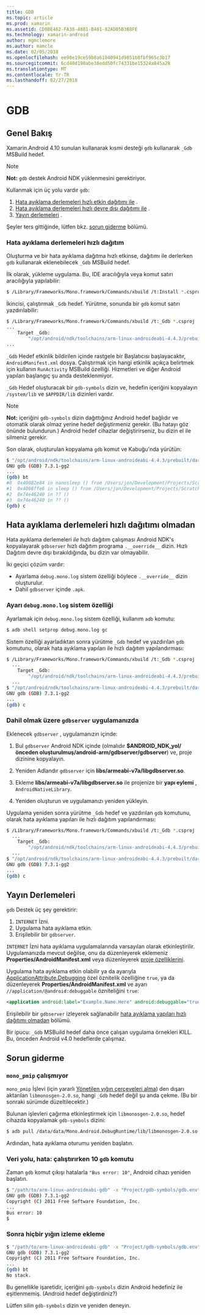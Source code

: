 ```yaml
---
title: GDB
ms.topic: article
ms.prod: xamarin
ms.assetid: CD0BE462-FA38-4881-B481-82AD05B3B8FE
ms.technology: xamarin-android
author: mgmclemore
ms.author: mamcle
ms.date: 02/05/2018
ms.openlocfilehash: ee98e19ce59b8a61040941d9851b8fbf965c3b17
ms.sourcegitcommit: 6cd40d190abe38edd50fc74331be15324a845a28
ms.translationtype: MT
ms.contentlocale: tr-TR
ms.lasthandoff: 02/27/2018
---
```

# <a name="gdb"></a>GDB

## <a name="overview"></a>Genel Bakış

Xamarin.Android 4.10 sunulan kullanarak kısmi desteği `gdb` kullanarak `_Gdb` MSBuild hedef. 

> [!NOTE]
> **Not:** `gdb` destek Android NDK yüklenmesini gerektiriyor.

Kullanmak için üç yolu vardır `gdb`:

1.  [Hata ayıklama derlemeleri hızlı etkin dağıtımı ile](#Debug_Builds_with_Fast_Deployment) .
1.  [Hata ayıklama derlemeleri hızlı devre dışı dağıtımı ile](#Debug_Builds_without_Fast_Deployment) .
1.  [Yayın derlemeleri](#Release_Builds) .


Şeyler ters gittiğinde, lütfen bkz. [sorun giderme](#Troubleshooting) bölümü.

<a name="Debug_Builds_with_Fast_Deployment" />

### <a name="debug-builds-with-fast-deployment"></a>Hata ayıklama derlemeleri hızlı dağıtım

Oluşturma ve bir hata ayıklama dağıtma hızlı etkinse, dağıtımı ile derlerken `gdb` kullanarak eklenebilecek `_Gdb` MSBuild hedef.

İlk olarak, yükleme uygulama. Bu, IDE aracılığıyla veya komut satırı aracılığıyla yapılabilir:

```bash
$ /Library/Frameworks/Mono.framework/Commands/xbuild /t:Install *.csproj
```

İkincisi, çalıştırmak `_Gdb` hedef. Yürütme, sonunda bir `gdb` komut satırı yazdırılabilir:

```bash
$ /Library/Frameworks/Mono.framework/Commands/xbuild /t:_Gdb *.csproj
...
    Target _Gdb:
        "/opt/android/ndk/toolchains/arm-linux-androideabi-4.4.3/prebuilt/darwin-x86/bin/arm-linux-androideabi-gdb" -x "/Users/jon/Development/Projects/Scratch.HelloXamarin20//gdb-symbols/gdb.env"
...
```

`_Gdb` Hedef etkinlik bildirilen içinde rastgele bir Başlatıcısı başlayacaktır, `AndroidManifest.xml` dosya. Çalıştırmak için hangi etkinlik açıkça belirtmek için kullanın `RunActivity` MSBuild özelliği. Hizmetleri ve diğer Android yapıları başlangıç şu anda desteklenmiyor.

`_Gdb` Hedef oluşturacak bir `gdb-symbols` dizin ve, hedefin içeriğini kopyalayın `/system/lib` ve `$APPDIR/lib` dizinleri vardır.


> [!NOTE]
> **Not:** içeriğini `gdb-symbols` dizin dağıttığınız Android hedef bağlıdır ve otomatik olarak olmaz yerine hedef değiştirmeniz gerekir. (Bu hatayı göz önünde bulundurun.) Android hedef cihazlar değiştirirseniz, bu dizin el ile silmeniz gerekir.

Son olarak, oluşturulan kopyalama `gdb` komut ve Kabuğu'nda yürütün:

```bash
$ "/opt/android/ndk/toolchains/arm-linux-androideabi-4.4.3/prebuilt/darwin-x86/bin/arm-linux-androideabi-gdb" -x "/Users/jon/Development/Projects/Scratch.HelloXamarin20//gdb-symbols/gdb.env"
GNU gdb (GDB) 7.3.1-gg2
...
(gdb) bt
#0  0x40082e84 in nanosleep () from /Users/jon/Development/Projects/Scratch.HelloXamarin20/gdb-symbols/libc.so
#1  0x4008ffe6 in sleep () from /Users/jon/Development/Projects/Scratch.HelloXamarin20/gdb-symbols/libc.so
#2  0x74e46240 in ?? ()
#3  0x74e46240 in ?? ()
(gdb) c
```

<a name="Debug_Builds_without_Fast_Deployment" />

## <a name="debug-builds-without-fast-deployment"></a>Hata ayıklama derlemeleri hızlı dağıtımı olmadan

Hata ayıklama derlemeleri *ile* hızlı dağıtım çalışması Android NDK's kopyalayarak `gdbserver` hızlı dağıtım programa `.__override__` dizin. Hızlı Dağıtım devre dışı bırakıldığında, bu dizin var olmayabilir.

İki geçici çözüm vardır:

-   Ayarlama `debug.mono.log` sistem özelliği böylece `.__override__` dizin oluşturulur.
-   Dahil `gdbserver` içinde `.apk`.

### <a name="setting-the-debugmonolog-system-property"></a>Ayarı `debug.mono.log` sistem özelliği

Ayarlamak için `debug.mono.log` sistem özelliği, kullanım `adb` komutu:

```bash
$ adb shell setprop debug.mono.log gc
```

Sistem özelliği ayarladıktan sonra yürütme `_Gdb` hedef ve yazdırılan `gdb` komutunu, olarak hata ayıklama yapıları ile hızlı dağıtım yapılandırması:

```bash
$ /Library/Frameworks/Mono.framework/Commands/xbuild /t:_Gdb *.csproj
  ...
    Target _Gdb:
        "/opt/android/ndk/toolchains/arm-linux-androideabi-4.4.3/prebuilt/darwin-x86/bin/arm-linux-androideabi-gdb" -x "/Users/jon/Development/Projects/Scratch.HelloXamarin20//gdb-symbols/gdb.env"
  ...
$ "/opt/android/ndk/toolchains/arm-linux-androideabi-4.4.3/prebuilt/darwin-x86/bin/arm-linux-androideabi-gdb" -x "/Users/jon/Development/Projects/Scratch.HelloXamarin20//gdb-symbols/gdb.env"
GNU gdb (GDB) 7.3.1-gg2
...
(gdb) c
```


### <a name="including-gdbserver-in-your-app"></a>Dahil olmak üzere `gdbserver` uygulamanızda

Eklenecek `gdbserver` , uygulamanızın içinde:

1. Bul `gdbserver` Android NDK içinde (olmalıdır **$ANDROID\_NDK\_yol/önceden oluşturulmuş/android-arm/gdbserver/gdbserver**) ve, proje dizinine kopyalayın.

2. Yeniden Adlandır `gdbserver` için **libs/armeabi-v7a/libgdbserver.so**.

3. Ekleme **libs/armeabi-v7a/libgdbserver.so** ile projenize bir **yapı eylemi** , `AndroidNativeLibrary`.

4. Yeniden oluşturun ve uygulamanızı yeniden yükleyin.

Uygulama yeniden sonra yürütme `_Gdb` hedef ve yazdırılan `gdb` komutunu, olarak hata ayıklama yapıları ile hızlı dağıtım yapılandırması:

```bash
$ /Library/Frameworks/Mono.framework/Commands/xbuild /t:_Gdb *.csproj
  ...
    Target _Gdb:
        "/opt/android/ndk/toolchains/arm-linux-androideabi-4.4.3/prebuilt/darwin-x86/bin/arm-linux-androideabi-gdb" -x "/Users/jon/Development/Projects/Scratch.HelloXamarin20//gdb-symbols/gdb.env"
  ...
$ "/opt/android/ndk/toolchains/arm-linux-androideabi-4.4.3/prebuilt/darwin-x86/bin/arm-linux-androideabi-gdb" -x "/Users/jon/Development/Projects/Scratch.HelloXamarin20//gdb-symbols/gdb.env"
GNU gdb (GDB) 7.3.1-gg2
...
(gdb) c
```

<a name="Release_Builds" />

## <a name="release-builds"></a>Yayın Derlemeleri

`gdb` Destek üç şey gerektirir:

1.  `INTERNET` İzni.
2.  Uygulama hata ayıklama etkin.
3.  Erişilebilir bir `gdbserver`.

`INTERNET` İzni hata ayıklama uygulamalarında varsayılan olarak etkinleştirilir. Uygulamanızda mevcut değilse, onu da düzenleyerek eklemeniz **Properties/AndroidManifest.xml** veya düzenleyerek [proje özelliklerini](https://developer.xamarin.com/recipes/android/general/projects/add_permissions_to_android_manifest/).

Uygulama hata ayıklama etkin olabilir ya da ayarıyla [ApplicationAttribute.Debugging](https://developer.xamarin.com/api/property/Android.App.ApplicationAttribute.Debuggable/) özel öznitelik özelliğine `true`, ya da düzenleyerek **Properties/AndroidManifest.xml** ve ayarı `//application/@android:debuggable` özniteliğini `true`:

```xml
<application android:label="Example.Name.Here" android:debuggable="true">
```

Erişilebilir bir `gdbserver` izleyerek sağlanabilir [hata ayıklama yapıları hızlı dağıtımı olmadan](#Debug_Builds_without_Fast_Deployment) bölümü.

Bir ipucu: `_Gdb` MSBuild hedef daha önce çalışan uygulama örnekleri KILL. Bu, önceden Android v4.0 hedeflerde çalışmaz.

<a name="Troubleshooting" />

## <a name="troubleshooting"></a>Sorun giderme

### <a name="monopmip-doesnt-work"></a>`mono_pmip` çalışmıyor

`mono_pmip` İşlevi (için yararlı [Yönetilen yığın çerçeveleri alma](http://www.mono-project.com/Debugging#Debugging_with_GDB)) den dışarı aktarılan `libmonosgen-2.0.so`, hangi `_Gdb` hedef değil şu anda çekme. (Bu bir sonraki sürümde düzeltilecektir.)

Bulunan işlevleri çağırma etkinleştirmek için `libmonosgen-2.0.so`, hedef cihazda kopyalamak `gdb-symbols` dizini:

```bash
$ adb pull /data/data/Mono.Android.DebugRuntime/lib/libmonosgen-2.0.so Project/gdb-symbols
```

Ardından, hata ayıklama oturumu yeniden başlatın.

### <a name="bus-error-10-when-running-the-gdb-command"></a>Veri yolu, hata: çalıştırırken 10 `gdb` komutu

Zaman `gdb` komut çıkışı hatalarla `"Bus error: 10"`, Android cihazı yeniden başlatın.

```bash
$ "/path/to/arm-linux-androideabi-gdb" -x "Project/gdb-symbols/gdb.env"
GNU gdb (GDB) 7.3.1-gg2
Copyright (C) 2011 Free Software Foundation, Inc.
...
Bus error: 10
$
```

### <a name="no-stack-trace-after-attach"></a>Sonra hiçbir yığın izleme ekleme

```bash
$ "/path/to/arm-linux-androideabi-gdb" -x "Project/gdb-symbols/gdb.env"
GNU gdb (GDB) 7.3.1-gg2
Copyright (C) 2011 Free Software Foundation, Inc.
...
(gdb) bt
No stack.
```

Bu genellikle işaretidir, içeriğini `gdb-symbols` dizin Android hedefiniz ile eşitlenmemiş. (Android hedef değiştirdiniz?)

Lütfen silin `gdb-symbols` dizin ve yeniden deneyin.
